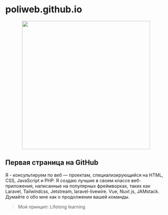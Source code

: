 # poliweb.github.io

<p align="center"><a href="https://poliweb.github.io/" target="_blank"><img src="https://poliweb.github.io/images/WebDevloper2.svg" width="400"></a></p>

## Первая страница на GitHub

Я - консультируем по веб — проектам, специализирующийся на HTML, CSS, JavaScript и PHP. Я создаю лучшие в своем классе веб-приложения, написанные на популярных фреймворках, таких как Laravel, Tailwindcss, Jetstream, laravel-livewire.
Vue, Nuxt js, JAMstack.
Думайте о обо мне как о продолжении вашей команды.

> Мой принцип: Lifelong learning
